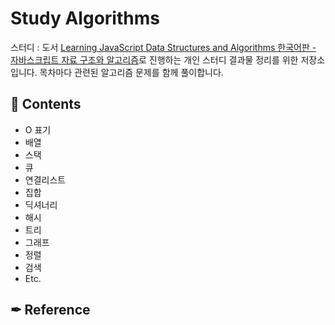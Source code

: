 # Study Algorithms

스터디 : 도서 [Learning JavaScript Data Structures and Algorithms 한국어판 - 자바스크립트 자료 구조와 알고리즘](https://www.aladin.co.kr/shop/wproduct.aspx?ItemId=69412435)로 진행하는 개인 스터디 결과물 정리를 위한 저장소입니다. 목차마다 관련된 알고리즘 문제를 함께 풀이합니다.

## 📝 Contents
- O 표기
- 배열
- 스택
- 큐
- 연결리스트
- 집합
- 딕셔너리
- 해시
- 트리
- 그래프
- 정렬
- 검색
- Etc.

## ✒ Reference